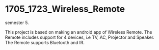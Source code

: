 # 1705_1723_Wireless_Remote
semester 5. 

This project is based on making an android app of Wireless Remote.
The Remote includes support for 4 devices, i.e TV, AC, Projector and Speaker.
The Remote supports Bluetooth and IR.
